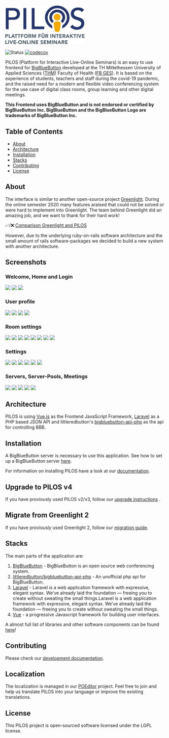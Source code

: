 <img src="https://raw.githubusercontent.com/THM-Health/PILOS/master/public/images/logo.svg" width="250px"></img>

![Status](https://github.com/THM-Health/PILOS/workflows/CI/badge.svg)
[![codecov](https://codecov.io/gh/THM-Health/PILOS/branch/master/graph/badge.svg?token=6EXYQKIG3W)](https://codecov.io/gh/THM-Health/PILOS)

PILOS (Platform for Interactive Live-Online Seminars) is an easy to use frontend for [BigBlueButton](https://bigbluebutton.org/) developed at the TH Mittelhessen University of Applied Sciences ([THM](https://thm.de/)) Faculty of Health ([FB GES](https://www.thm.de/ges/)).
It is based on the experience of students, teachers and staff during the covid-19 pandemic, and the raised need for a modern and flexible video conferencing system for the use case of digital class rooms, group learning and other digital meetings. 


**This Frontend uses BigBlueButton and is not endorsed or certified by BigBlueButton Inc. BigBlueButton and the BigBlueButton Logo are trademarks of BigBlueButton Inc.**

## Table of Contents 
* [About](#about)
* [Architecture](#architecture)
* [Installation](#installation)
* [Stacks](#stacks)
* [Contributing](#contributing)
* [License](#license)

## About

The interface is similar to another open-source project [Greenlight](https://github.com/bigbluebutton/greenlight).
During the online semester 2020 many features araised that could not be solved or were hard to implement into Greenlight.
The team behind Greenlight did an amazing job, and we want to thank for their hard work!

✅/❌ [Comparison Greenlight and PILOS](https://thm-health.github.io/PILOS/docs/administration/greenlight)

However, due to the underlying ruby-on-rails software architecture and the small amount of rails software-packages
we decided to build a new system with another architecture.

## Screenshots
### Welcome, Home and Login
<img src="https://github.com/THM-Health/PILOS/assets/4281791/9e77f33e-2e03-4f78-8db1-0b5bd3e6fe36" width="30%"></img>
<img src="https://github.com/THM-Health/PILOS/assets/4281791/9fcac911-3fc2-404e-bd9e-fe5e66e6783f" width="30%"></img>
<img src="https://github.com/THM-Health/PILOS/assets/4281791/3d4c5d70-febb-4369-923b-6335ad7652e1" width="30%"></img>


### User profile
<img src="https://github.com/THM-Health/PILOS/assets/4281791/80209d1e-d419-4a90-87dd-73eb231f2d98" width="30%"></img>
<img src="https://github.com/THM-Health/PILOS/assets/4281791/e73e845e-a885-4506-aeec-86604e8d97e3" width="30%"></img>
<img src="https://github.com/THM-Health/PILOS/assets/4281791/0d7ac489-8f33-4761-8132-44078992fef8" width="30%"></img>
<img src="https://github.com/THM-Health/PILOS/assets/4281791/f88d7dbb-16e5-49cc-bf20-5751210c7ba5" width="30%"></img>


### Room settings
<img src="https://github.com/THM-Health/PILOS/assets/4281791/fc8dde9a-5eda-4be3-a6a9-f4f38c2ac839" width="30%"></img>
<img src="https://github.com/THM-Health/PILOS/assets/4281791/0d50aea4-5a23-4618-95eb-db2adaf3de1b" width="30%"></img>
<img src="https://github.com/THM-Health/PILOS/assets/4281791/55ee94d8-50ed-468c-a2c5-c3d44fcfb62e" width="30%"></img>
<img src="https://github.com/THM-Health/PILOS/assets/4281791/79531007-387e-4c36-81b0-d900bc626702" width="30%"></img>
<img src="https://github.com/THM-Health/PILOS/assets/4281791/7a1908dc-70db-4989-bff3-a2e66ea5d857" width="30%"></img>
<img src="https://github.com/THM-Health/PILOS/assets/4281791/6d4562f0-e9e5-4dfd-8891-b20be5954d3f" width="30%"></img>
<img src="https://github.com/THM-Health/PILOS/assets/4281791/2adafcce-57ce-46ea-b6fb-98aa1d156790" width="30%"></img>
<img src="https://github.com/THM-Health/PILOS/assets/4281791/7512ab98-bc93-47dd-9c15-23bec1b9a787" width="30%"></img>


### Settings
<img src="https://github.com/THM-Health/PILOS/assets/4281791/e7eb9ff0-d961-481a-9977-155ac61a0d14" width="30%"></img>
<img src="https://github.com/THM-Health/PILOS/assets/4281791/40a4836a-0ada-4883-9432-6165c7fdc32b" width="30%"></img>
<img src="https://github.com/THM-Health/PILOS/assets/4281791/65e6e2a0-9781-4797-be81-5905bcb41459" width="30%"></img>
<img src="https://github.com/THM-Health/PILOS/assets/4281791/945a1a23-ed09-406f-86f1-ca81c2f51387" width="30%"></img>
<img src="https://github.com/THM-Health/PILOS/assets/4281791/15afabdd-1777-48b7-8b8e-8d51b4164f4e" width="30%"></img>
<img src="https://github.com/THM-Health/PILOS/assets/4281791/f7ba7584-de55-4209-bd2e-6d920b16fa8e" width="30%"></img>

### Servers, Server-Pools, Meetings
<img src="https://github.com/THM-Health/PILOS/assets/4281791/6221bea3-975a-4ca1-9b2b-cddc4f9368eb" width="30%"></img>
<img src="https://github.com/THM-Health/PILOS/assets/4281791/0523b0c4-d460-430d-873b-c946331d51af" width="30%"></img>
<img src="https://github.com/THM-Health/PILOS/assets/4281791/4ad130bd-d33a-4a6d-bf2d-ffd9a3638282" width="30%"></img>
<img src="https://github.com/THM-Health/PILOS/assets/4281791/ec331dec-45d5-4316-8e99-03f7ed5409ed" width="30%"></img>
<img src="https://github.com/THM-Health/PILOS/assets/4281791/5f414402-bb4d-43e5-8f2c-2ed44dc54661" width="30%"></img>

## Architecture

PILOS is using [Vue.js](https://vuejs.org/) as the Frontend JavaScript Framework, [Laravel](https://laravel.com/) as a PHP based JSON API and littleredbutton's [bigbluebutton-api-php](https://github.com/littleredbutton/bigbluebutton-api-php) as the api for controlling BBB.

## Installation

A BigBlueButton server is necessary to use this application. See how to set up a BigBlueButton server [here](https://docs.bigbluebutton.org/).

For information on installing PILOS have a look at our [documentation](https://thm-health.github.io/PILOS/docs/administration/getting-started).

## Upgrade to PILOS v4
If you have proviously used PILOS v2/v3, follow our [upgrade instructions](https://thm-health.github.io/PILOS/docs/administration/upgrade) .

## Migrate from Greenlight 2
If you have proviously used Greenlight 2, follow our [migration guide](https://thm-health.github.io/PILOS/docs/administration/advanced/migrate-greenlight).

## Stacks

The main parts of the application are:

1. [BigBlueButton](https://bigbluebutton.org/) - BigBlueButton is an open source web conferencing system.
2. [littleredbutton/bigbluebutton-api-php](https://github.com/littleredbutton/bigbluebutton-api-php) - An unofficial php api for BigBlueButton.
3. [Laravel](https://laravel.com/) - Laravel is a web application framework with expressive, elegant syntax. We’ve already laid the foundation — freeing you to create without sweating the small things.Laravel is a web application framework with expressive, elegant syntax. We’ve already laid the foundation — freeing you to create without sweating the small things.
4. [Vue](https://vuejs.org/) -  a progressive Javascript framework for building user interfaces.

A almost full list of libraries and other software components can be found [here](https://github.com/THM-Health/PILOS/wiki/Libraries)!

## Contributing

Please check our [development documentation](https://thm-health.github.io/PILOS/docs/development/intro).

## Localization

The localization is managed in our [POEditor](https://poeditor.com/join/project/UGpZY4JAnz) project.
Feel free to join and help us translate PILOS into your language or improve the existing translations.

## License

This PILOS project is open-sourced software licensed under the LGPL license.
